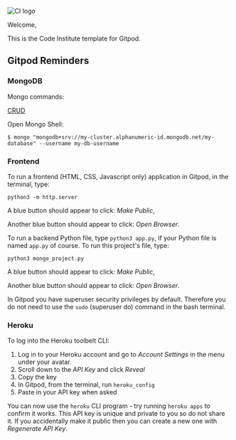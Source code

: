 ![CI logo](https://codeinstitute.s3.amazonaws.com/fullstack/ci_logo_small.png)

Welcome,

This is the Code Institute template for Gitpod.


## Gitpod Reminders


### MongoDB

Mongo commands:

[CRUD](https://github.com/Code-Institute-Solutions/MongoDB/tree/master/02-ManipulateDataUsingMongoShell)

Open Mongo Shell:

`$ mongo "mongodb+srv://my-cluster.alphanumeric-id.mongodb.net/my-database" --username my-db-username`


### Frontend

To run a frontend (HTML, CSS, Javascript only) application in Gitpod, in the terminal, type:

`python3 -m http.server`

A blue button should appear to click: _Make Public_,

Another blue button should appear to click: _Open Browser_.

To run a backend Python file, type `python3 app.py`, if your Python file is named `app.py` of course. To run this project's file, type:

`python3 mongo_project.py`

A blue button should appear to click: _Make Public_,

Another blue button should appear to click: _Open Browser_.

In Gitpod you have superuser security privileges by default. Therefore you do not need to use the `sudo` (superuser do) command in the bash terminal.


### Heroku

To log into the Heroku toolbelt CLI:

1. Log in to your Heroku account and go to *Account Settings* in the menu under your avatar.
2. Scroll down to the *API Key* and click *Reveal*
3. Copy the key
4. In Gitpod, from the terminal, run `heroku_config`
5. Paste in your API key when asked

You can now use the `heroku` CLI program - try running `heroku apps` to confirm it works. This API key is unique and private to you so do not share it. If you accidentally make it public then you can create a new one with _Regenerate API Key_.

